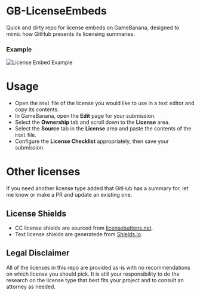 # GB-LicenseEmbeds
Quick and dirty repo for license embeds on GameBanana, designed to mimic how GitHub presents its licensing summaries.  

### Example

![License Embed Example](https://user-images.githubusercontent.com/11445611/226152174-05aa8fa9-c2c3-488d-8e26-18545e108c96.png)

# Usage
* Open the `html` file of the license you would like to use in a text editor and copy its contents.
* In GameBanana, open the **Edit** page for your submission.
* Select the **Ownership** tab and scroll down to the **License** area.
* Select the **Source** tab in the **License** area and paste the contents of the `html` file.
* Configure the **License Checklist** appropriately, then save your submission.

# Other licenses
If you need another license type added that GitHub has a summary for, let me know or make a PR and update an existing one.

## License Shields
* CC license shields are sourced from [licensebuttons.net](https://licensebuttons.net/).
* Text license shields are generatede from [Shields.io](https://shields.io/).

## Legal Disclaimer
All of the licenses in this repo are provided as-is with no recommendations on which license you should pick. It is still your responsibility to do the research on the license type that best fits your project and to consult an attorney as needed.
